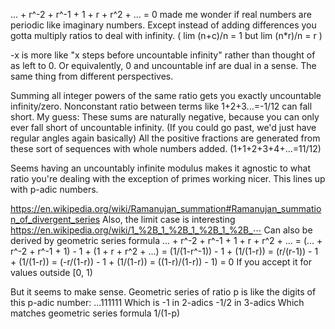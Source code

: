 ... + r^-2 + r^-1 + 1 + r + r^2 + ... = 0 made me wonder if real numbers are periodic like imaginary numbers. Except instead of adding differences you gotta multiply ratios to deal with infinity. ( lim (n+c)/n = 1 but lim (n*r)/n = r )

-x is more like "x steps before uncountable infinity" rather than thought of as left to 0. Or equivalently, 0 and uncountable inf are dual in a sense. The same thing from different perspectives.

Summing all integer powers of the same ratio gets you exactly uncountable infinity/zero. Nonconstant ratio between terms like 1+2+3...=-1/12 can fall short. My guess: These sums are naturally negative, because you can only ever fall short of uncountable infinity. (If you could go past, we'd just have regular angles again basically) All the positive fractions are generated from these sort of sequences with whole numbers added. (1+1+2+3+4+...=11/12)

Seems having an uncountably infinite modulus makes it agnostic to what ratio you're dealing with the exception of primes working nicer. This lines up with p-adic numbers.

https://en.wikipedia.org/wiki/Ramanujan_summation#Ramanujan_summation_of_divergent_series
Also, the limit case is interesting https://en.wikipedia.org/wiki/1_%2B_1_%2B_1_%2B_1_%2B_⋯
Can also be derived by geometric series formula
... + r^-2 + r^-1 + 1 + r + r^2 + ...
= (... + r^-2 + r^-1 + 1) - 1 + (1 + r + r^2 + ...)
= (1/(1-r^-1)) - 1 + (1/(1-r))
= (r/(r-1)) - 1 + (1/(1-r))
= (-r/(1-r)) - 1 + (1/(1-r))
= ((1-r)/(1-r)) - 1)
= 0
If you accept it for values outside [0, 1)

But it seems to make sense. Geometric series of ratio p is like the digits of this p-adic number:
...111111
Which is
 -1 in 2-adics
-1/2 in 3-adics
Which matches geometric series formula 1/(1-p)
